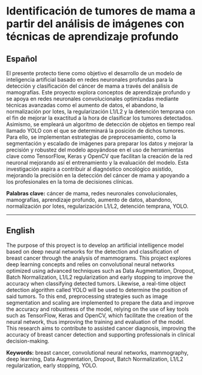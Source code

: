 # Identificación de tumores de mama a partir del análisis de imágenes con técnicas de aprendizaje profundo

## Español

El presente protecto tiene como objetivo el desarrollo de un modelo de inteligencia artificial basado en redes neuronales profundas para la detección y clasificación del cáncer de mama a través del análisis de mamografías. Este proyecto explora conceptos de aprendizaje profundo y se apoya en redes neuronales convolucionales optimizadas mediante técnicas avanzadas como el aumento de datos, el abandono, la normalización por lotes, la regularización L1/L2 y la detención temprana con el fin de mejorar la exactitud a la hora de clasificar los tumores detectados. Asimismo, se empleará un algoritmo de detección de objetos en tiempo real llamado YOLO con el que se determinará la posición de dichos tumores. Para ello, se implementan estrategias de preprocesamiento, como la segmentación y escalado de imágenes para preparar los datos y mejorar la precisión y robustez del modelo apoyándose en el uso de herramientas clave como TensorFlow, Keras y OpenCV que facilitan la creación de la red neuronal mejorando así el entrenamiento y la evaluación del modelo. Esta investigación aspira a contribuir al diagnóstico oncológico asistido, mejorando la precisión en la detección del cáncer de mama y apoyando a los profesionales en la toma de decisiones clínicas.

**Palabras clave:** cáncer de mama, redes neuronales convolucionales, mamografías, aprendizaje profundo, aumento de datos, abandono, normalización por lotes, regularización L1/L2, detención temprana, YOLO.

---

## English

The purpose of this proyect is to develop an artificial intelligence model based on deep neural networks for the detection and classification of breast cancer through the analysis of mammograms. This project explores deep learning concepts and relies on convolutional neural networks optimized using advanced techniques such as Data Augmentation, Dropout, Batch Normalization, L1/L2 regularization and early stopping to improve the accuracy when classifying detected tumors. Likewise, a real-time object detection algorithm called YOLO will be used to determine the position of said tumors. To this end, preprocessing strategies such as image segmentation and scaling are implemented to prepare the data and improve the accuracy and robustness of the model, relying on the use of key tools such as TensorFlow, Keras and OpenCV, which facilitate the creation of the neural network, thus improving the training and evaluation of the model. This research aims to contribute to assisted cancer diagnosis, improving the accuracy of breast cancer detection and supporting professionals in clinical decision-making.

**Keywords:** breast cancer, convolutional neural networks, mammography, deep learning, Data Augmentation, Dropout, Batch Normalization, L1/L2 regularization, early stopping, YOLO.
